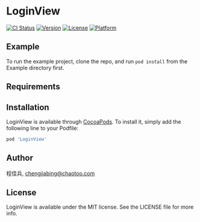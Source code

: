 # LoginView

[![CI Status](https://img.shields.io/travis/程佳兵/LoginView.svg?style=flat)](https://travis-ci.org/程佳兵/LoginView)
[![Version](https://img.shields.io/cocoapods/v/LoginView.svg?style=flat)](https://cocoapods.org/pods/LoginView)
[![License](https://img.shields.io/cocoapods/l/LoginView.svg?style=flat)](https://cocoapods.org/pods/LoginView)
[![Platform](https://img.shields.io/cocoapods/p/LoginView.svg?style=flat)](https://cocoapods.org/pods/LoginView)

## Example

To run the example project, clone the repo, and run `pod install` from the Example directory first.

## Requirements

## Installation

LoginView is available through [CocoaPods](https://cocoapods.org). To install
it, simply add the following line to your Podfile:

```ruby
pod 'LoginView'
```

## Author

程佳兵, chengjiabing@chaotoo.com

## License

LoginView is available under the MIT license. See the LICENSE file for more info.
